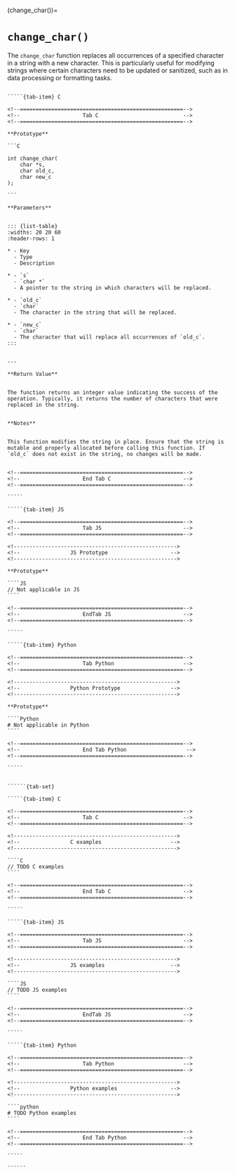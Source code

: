 <!-- ============================================================== -->
(change_char())=
# `change_char()`
<!-- ============================================================== -->


The `change_char` function replaces all occurrences of a specified character in a string with a new character. This is particularly useful for modifying strings where certain characters need to be updated or sanitized, such as in data processing or formatting tasks.


<!------------------------------------------------------------>
<!--                    Prototypes                          -->
<!------------------------------------------------------------>

``````{tab-set}

`````{tab-item} C

<!--====================================================-->
<!--                    Tab C                           -->
<!--====================================================-->

**Prototype**

```C

int change_char(
    char *s,
    char old_c,
    char new_c
);

```

**Parameters**


::: {list-table}
:widths: 20 20 60
:header-rows: 1

* - Key
  - Type
  - Description

* - `s`
  - `char *`
  - A pointer to the string in which characters will be replaced.

* - `old_c`
  - `char`
  - The character in the string that will be replaced.

* - `new_c`
  - `char`
  - The character that will replace all occurrences of `old_c`.
:::


---

**Return Value**


The function returns an integer value indicating the success of the operation. Typically, it returns the number of characters that were replaced in the string.


**Notes**


This function modifies the string in place. Ensure that the string is mutable and properly allocated before calling this function. If `old_c` does not exist in the string, no changes will be made.


<!--====================================================-->
<!--                    End Tab C                       -->
<!--====================================================-->

`````

`````{tab-item} JS

<!--====================================================-->
<!--                    Tab JS                          -->
<!--====================================================-->

<!---------------------------------------------------->
<!--                JS Prototype                    -->
<!---------------------------------------------------->

**Prototype**

````JS
// Not applicable in JS
````

<!--====================================================-->
<!--                    EndTab JS                       -->
<!--====================================================-->

`````

`````{tab-item} Python

<!--====================================================-->
<!--                    Tab Python                      -->
<!--====================================================-->

<!---------------------------------------------------->
<!--                Python Prototype                -->
<!---------------------------------------------------->

**Prototype**

````Python
# Not applicable in Python
````

<!--====================================================-->
<!--                    End Tab Python                   -->
<!--====================================================-->

`````

``````

<!------------------------------------------------------------>
<!--                    Examples                            -->
<!------------------------------------------------------------>

```````{dropdown} Examples

``````{tab-set}

`````{tab-item} C

<!--====================================================-->
<!--                    Tab C                           -->
<!--====================================================-->

<!---------------------------------------------------->
<!--                C examples                      -->
<!---------------------------------------------------->

````C
// TODO C examples
````

<!--====================================================-->
<!--                    End Tab C                       -->
<!--====================================================-->

`````

`````{tab-item} JS

<!--====================================================-->
<!--                    Tab JS                          -->
<!--====================================================-->

<!---------------------------------------------------->
<!--                JS examples                     -->
<!---------------------------------------------------->

````JS
// TODO JS examples
````

<!--====================================================-->
<!--                    EndTab JS                       -->
<!--====================================================-->

`````

`````{tab-item} Python

<!--====================================================-->
<!--                    Tab Python                      -->
<!--====================================================-->

<!---------------------------------------------------->
<!--                Python examples                 -->
<!---------------------------------------------------->

````python
# TODO Python examples
````

<!--====================================================-->
<!--                    End Tab Python                  -->
<!--====================================================-->

`````

``````

```````

